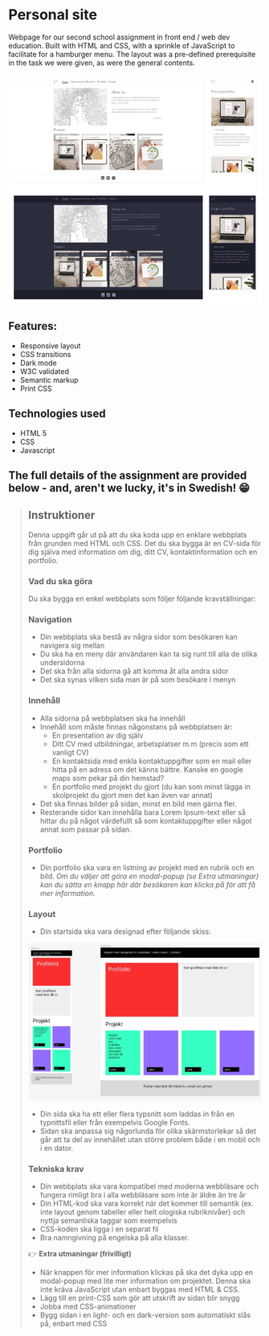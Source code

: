 # Personal site

Webpage for our second school assignment in front end / web dev education. Built with HTML and CSS, with a sprinkle of JavaScript to facilitate for a hamburger menu. 
The layout was a pre-defined prerequisite in the task we were given, as were the general contents. 

 ![layout mockup](https://github.com/LinneaToth/cv/blob/main/img/preview.png)

## Features:

- Responsive layout
- CSS transitions
- Dark mode
- W3C validated
- Semantic markup
- Print CSS

## Technologies used
- HTML 5
- CSS
- Javascript

## The full details of the assignment are provided below - and, aren't we lucky, it's in Swedish! 😁

> ## Instruktioner
> 
> Denna uppgift går ut på att du ska koda upp en enklare webbplats från grunden med HTML och CSS. Det du ska bygga är en CV-sida för dig själva med information om dig, ditt CV, kontaktinformation och en portfolio.
> 
> ### Vad du ska göra
> 
> Du ska bygga en enkel webbplats som följer följande kravställningar:
> 
> ### **Navigation**
> 
> - Din webbplats ska bestå av några sidor som besökaren kan navigera sig mellan
> - Du ska ha en meny där användaren kan ta sig runt till alla de olika undersidorna
> - Det ska från alla sidorna gå att komma åt alla andra sidor
> - Det ska synas vilken sida man är på som besökare i menyn
> 
> ### **Innehåll**
> 
> - Alla sidorna på webbplatsen ska ha innehåll
> - Innehåll som måste finnas någonstans på webbplatsen är:
>     - En presentation av dig själv
>     - Ditt CV med utbildningar, arbetsplatser m.m (precis som ett vanligt CV)
>     - En kontaktsida med enkla kontaktuppgifter som en mail eller hitta på en adress om det känns bättre. Kanske en google maps som pekar på din hemstad?
>     - En portfolio med projekt du gjort (du kan som minst lägga in skolprojekt du gjort men det kan även var annat)
> - Det ska finnas bilder på sidan, minst en bild men gärna fler.
> - Resterande sidor kan innehålla bara Lorem Ipsum-text eller så hittar du på något värdefullt så som kontaktuppgifter eller något annat som passar på sidan.
> 
> ### **Portfolio**
> 
> - Din portfolio ska vara en listning av projekt med en rubrik och en bild. *Om du väljer att göra en modal-popup (se Extra utmaningar) kan du sätta en knapp här där besökaren kan klicka på för att få mer information.*
> 
> ### **Layout**
> 
> - Din startsida ska vara designad efter följande skiss:
>     
> ![layout mockup](https://github.com/LinneaToth/cv/blob/main/img/layouts.png?raw=true)
>      
> - Din sida ska ha ett eller flera typsnitt som laddas in från en typnittsfil eller från exempelvis Google Fonts.
> - Sidan ska anpassa sig någorlunda för olika skärmstorlekar så det går att ta del av innehållet utan större problem både i en mobil och i en dator.
> 
> ### **Tekniska krav**
> 
> - Din webbplats ska vara kompatibel med moderna webbläsare och fungera rimligt bra i alla webbläsare som inte är äldre än tre år
> - Din HTML-kod ska vara korrekt när det kommer till semantik (ex. inte layout genom tabeller eller helt ologiska rubriknivåer) och nyttja semantiska taggar som exempelvis <nav>
> - CSS-koden ska ligga i en separat fil
> - Bra namngivning på engelska på alla klasser.
> 
> 👉 **Extra utmaningar (frivilligt)**
> 
> - När knappen för mer information klickas på ska det dyka upp en modal-popup med lite mer information om projektet. Denna ska inte kräva JavaScript utan enbart byggas med HTML & CSS.
> - Lägg till en print-CSS som gör att utskrift av sidan blir snygg
> - Jobba med CSS-animationer
> - Bygg sidan i en light- och en dark-version som automatiskt slås på, enbart med CSS
